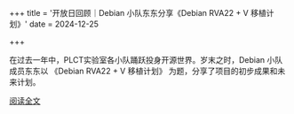 +++
title = '开放日回顾｜Debian 小队东东分享《Debian RVA22 + V 移植计划》'
date = 2024-12-25

+++

在过去一年中，PLCT实验室各小队踊跃投身开源世界。岁末之时，Debian 小队成员东东以 《Debian RVA22 + V 移植计划》 为题，分享了项目的初步成果和未来计划。

[阅读全文](https://mp.weixin.qq.com/s/aWyg1NolGr2QSlkI5fbnhQ)